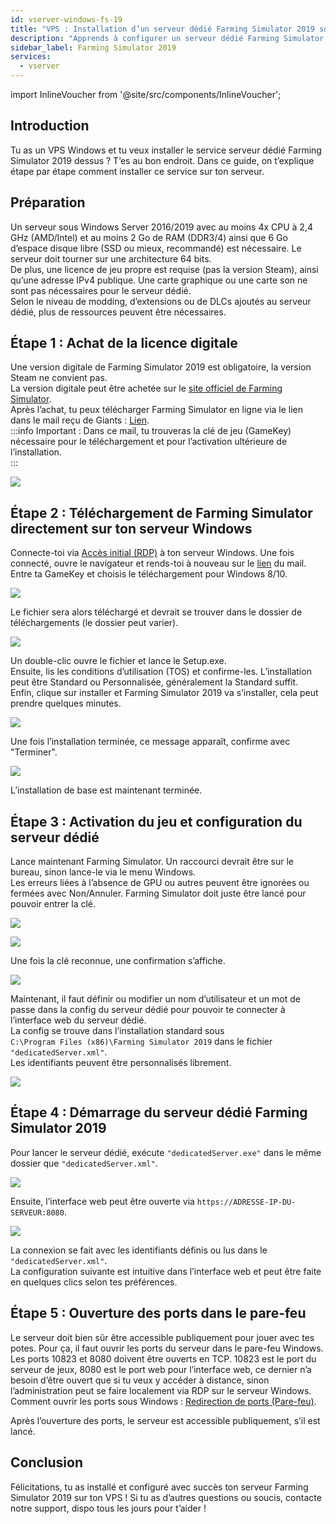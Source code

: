 ```yaml
---
id: vserver-windows-fs-19
title: "VPS : Installation d’un serveur dédié Farming Simulator 2019 sous Windows"
description: "Apprends à configurer un serveur dédié Farming Simulator 2019 sur un VPS Windows pour un gameplay multijoueur fluide → Découvre-le maintenant"
sidebar_label: Farming Simulator 2019
services:
  - vserver
---
```


import InlineVoucher from '@site/src/components/InlineVoucher';

## Introduction

Tu as un VPS Windows et tu veux installer le service serveur dédié Farming Simulator 2019 dessus ? T’es au bon endroit. Dans ce guide, on t’explique étape par étape comment installer ce service sur ton serveur.
<InlineVoucher />

## Préparation

Un serveur sous Windows Server 2016/2019 avec au moins 4x CPU à 2,4 GHz (AMD/Intel) et au moins 2 Go de RAM (DDR3/4) ainsi que 6 Go d’espace disque libre (SSD ou mieux, recommandé) est nécessaire. Le serveur doit tourner sur une architecture 64 bits.  
De plus, une licence de jeu propre est requise (pas la version Steam), ainsi qu’une adresse IPv4 publique. Une carte graphique ou une carte son ne sont pas nécessaires pour le serveur dédié.  
Selon le niveau de modding, d’extensions ou de DLCs ajoutés au serveur dédié, plus de ressources peuvent être nécessaires.  

## Étape 1 : Achat de la licence digitale

Une version digitale de Farming Simulator 2019 est obligatoire, la version Steam ne convient pas.  
La version digitale peut être achetée sur le [site officiel de Farming Simulator](https://www.farming-simulator.com/buy-now.php?lang=de&country=de&platform=pcdigital).  
Après l’achat, tu peux télécharger Farming Simulator en ligne via le lien dans le mail reçu de Giants : [Lien](https://eshop.giants-software.com/downloads.php).  
:::info
Important : Dans ce mail, tu trouveras la clé de jeu (GameKey) nécessaire pour le téléchargement et pour l’activation ultérieure de l’installation.  
:::

![](https://screensaver01.zap-hosting.com/index.php/s/bR9YqJ5xXFwaWky/preview)

## Étape 2 : Téléchargement de Farming Simulator directement sur ton serveur Windows

Connecte-toi via [Accès initial (RDP)](vserver-windows-userdp.md) à ton serveur Windows. Une fois connecté, ouvre le navigateur et rends-toi à nouveau sur le [lien](https://eshop.giants-software.com/downloads.php) du mail. Entre ta GameKey et choisis le téléchargement pour Windows 8/10.  

![](https://screensaver01.zap-hosting.com/index.php/s/YaSo85pefHf5r5n/preview)

Le fichier sera alors téléchargé et devrait se trouver dans le dossier de téléchargements (le dossier peut varier).

![](https://screensaver01.zap-hosting.com/index.php/s/2nPDeWB97FXoFer/preview)

Un double-clic ouvre le fichier et lance le Setup.exe.  
Ensuite, lis les conditions d’utilisation (TOS) et confirme-les. L’installation peut être Standard ou Personnalisée, généralement la Standard suffit.  
Enfin, clique sur installer et Farming Simulator 2019 va s’installer, cela peut prendre quelques minutes.  

![](https://screensaver01.zap-hosting.com/index.php/s/agaffABodEkxrse/preview)

Une fois l’installation terminée, ce message apparaît, confirme avec "Terminer".  

![](https://screensaver01.zap-hosting.com/index.php/s/48n27oNSxe2srRN/preview)

L’installation de base est maintenant terminée.  

## Étape 3 : Activation du jeu et configuration du serveur dédié

Lance maintenant Farming Simulator. Un raccourci devrait être sur le bureau, sinon lance-le via le menu Windows.  
Les erreurs liées à l’absence de GPU ou autres peuvent être ignorées ou fermées avec Non/Annuler. Farming Simulator doit juste être lancé pour pouvoir entrer la clé.  

![](https://screensaver01.zap-hosting.com/index.php/s/CK6izaPpk7JLi67/preview)

![](https://screensaver01.zap-hosting.com/index.php/s/9Jc4oE3t43em4nf/preview)

Une fois la clé reconnue, une confirmation s’affiche.  

![](https://screensaver01.zap-hosting.com/index.php/s/jPqAggmfjQjxgei/preview)

Maintenant, il faut définir ou modifier un nom d’utilisateur et un mot de passe dans la config du serveur dédié pour pouvoir te connecter à l’interface web du serveur dédié.  
La config se trouve dans l’installation standard sous  
`C:\Program Files (x86)\Farming Simulator 2019` dans le fichier `"dedicatedServer.xml"`.  
Les identifiants peuvent être personnalisés librement.  

![](https://screensaver01.zap-hosting.com/index.php/s/wDcfAgymENcJ3Aa/preview)

## Étape 4 : Démarrage du serveur dédié Farming Simulator 2019

Pour lancer le serveur dédié, exécute `"dedicatedServer.exe"` dans le même dossier que `"dedicatedServer.xml"`.

![](https://screensaver01.zap-hosting.com/index.php/s/5YGepFzoR9bHAcF/preview)

Ensuite, l’interface web peut être ouverte via `https://ADRESSE-IP-DU-SERVEUR:8080`.  

![](https://screensaver01.zap-hosting.com/index.php/s/Dfz7c35dpzPS9NK/preview)

La connexion se fait avec les identifiants définis ou lus dans le `"dedicatedServer.xml"`.  
La configuration suivante est intuitive dans l’interface web et peut être faite en quelques clics selon tes préférences.  

## Étape 5 : Ouverture des ports dans le pare-feu

Le serveur doit bien sûr être accessible publiquement pour jouer avec tes potes. Pour ça, il faut ouvrir les ports du serveur dans le pare-feu Windows. Les ports 10823 et 8080 doivent être ouverts en TCP. 10823 est le port du serveur de jeux, 8080 est le port web pour l’interface web, ce dernier n’a besoin d’être ouvert que si tu veux y accéder à distance, sinon l’administration peut se faire localement via RDP sur le serveur Windows.  
Comment ouvrir les ports sous Windows : [Redirection de ports (Pare-feu)](vserver-windows-port.md).  

Après l’ouverture des ports, le serveur est accessible publiquement, s’il est lancé.  

## Conclusion

Félicitations, tu as installé et configuré avec succès ton serveur Farming Simulator 2019 sur ton VPS ! Si tu as d’autres questions ou soucis, contacte notre support, dispo tous les jours pour t’aider !  

<InlineVoucher />